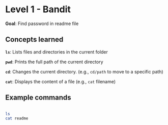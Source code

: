 # Level 1  - Bandit
**Goal**: Find password in readme file 

## Concepts learned

**`ls`**: Lists files and directories in the current folder

**`pwd`**: Prints the full path of the current directory

**`cd`**: Changes the current directory. (e.g., `cd/path` to move to a specific path)

**`cat`**: Displays the content of a file (e.g., `cat` filename)

## Example commands

```bash

ls 	
cat readme
```



